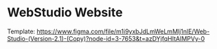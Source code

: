 # WebStudio Website
Template: https://www.figma.com/file/m1i9yxbJdLmWeLmMlj1nlE/Web-Studio-(Version-2.1)-(Copy)?node-id=3-7653&t=azDYjfqHItAIMPVy-0
